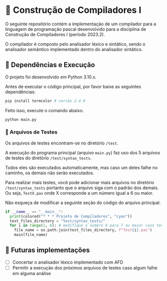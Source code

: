 # 🦎 Construção de Compiladores I

O seguinte repositório contém a implementação de um compilador para a linguagem de programação pascal desenvolvido para a disciplina de Construção de Compiladores I (período 2023.2). 

O compilador é composto pelo analisador léxico e sintático, sendo o analisador semântico implementado dentro do analisador sintático.

## 🦎 Dependências e Execução

O projeto foi desenvolvido em Python 3.10.x. 

Antes de executar o código principal, por favor baixe as seguintes dependências:

```bash
pip install termcolor # versão 2.4.0
```

Feito isso, execute o comando abaixo.

```bash
python main.py
```

### 🧪 Arquivos de Testes

Os arquivos de testes encontram-se no diretório `/test`.

A execução do programa principal (arquivo `main.py`) faz uso dos 5 arquivos de testes do diretório `/test/syntax_tests`.

Todos eles são executados automaticamente, mas caso um deles falhe no caminho, os demais não serão executados. 

Para realizar mais testes, você pode adicionar mais arquivos no diretório `/test/syntax_tests` portanto que o arquivo siga com o padrão dos demais. Ou seja, `TestX.pas` onde X corresponde a um número igual a 6 ou maior. 

Não esqueça de modificar a seguinte seção do código do arquivo principal:

```python
if __name__ == "__main__":
  print(colored("* * * Projeto de Compiladores", "cyan"))
  test_files_directory = "test/syntax_tests/"
  for i in range(1, 6): # modifique o numéro 6 para 7 ou maior caso tenha mais arquivos de teste
    file_name = os.path.join(test_files_directory, f"Test{i}.pas")
    main(file_name)
```

## 💾 Futuras implementações

- [ ] Concertar o analisador léxico implementado com AFD
- [ ] Permitir a execução dos próximos arquivos de testes caso algum falhe em alguma análise